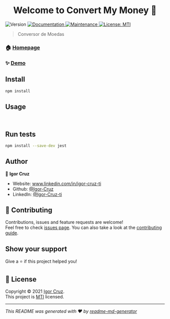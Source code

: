 <h1 align="center">Welcome to Convert My Money 👋</h1>
<p>
  <img alt="Version" src="https://img.shields.io/badge/version-1.0.0-blue.svg?cacheSeconds=2592000" />
  <a href="https://github.com/Igor-Cruz/ConvertMyMoney#readme" target="_blank">
    <img alt="Documentation" src="https://img.shields.io/badge/documentation-yes-brightgreen.svg" />
  </a>
  <a href="https://github.com/Igor-Cruz/ConvertMyMoney/graphs/commit-activity" target="_blank">
    <img alt="Maintenance" src="https://img.shields.io/badge/Maintained%3F-yes-green.svg" />
  </a>
  <a href="https://github.com/Igor-Cruz/ConvertMyMoney/blob/master/LICENSE" target="_blank">
    <img alt="License: MTI" src="https://img.shields.io/github/license/Igor-Cruz/Convert My Money" />
  </a>
</p>

> Conversor de Moedas

### 🏠 [Homepage](https://github.com/Igor-Cruz/ConvertMyMoney#readme)

### ✨ [Demo](https://convert-my-money-igor-cruz.vercel.app/)

## Install

```sh
npm install
```

## Usage

```sh
 
```

## Run tests

```sh
npm install --save-dev jest
```

## Author

👤 **Igor Cruz**

* Website: www.linkedin.com/in/igor-cruz-ti
* Github: [@Igor-Cruz](https://github.com/Igor-Cruz)
* LinkedIn: [@Igor-Cruz-ti](https://linkedin.com/in/Igor-Cruz-ti)

## 🤝 Contributing

Contributions, issues and feature requests are welcome!<br />Feel free to check [issues page](https://github.com/Igor-Cruz/ConvertMyMoney/issues). You can also take a look at the [contributing guide](https://github.com/Igor-Cruz/ConvertMyMoney/blob/master/CONTRIBUTING.md).

## Show your support

Give a ⭐️ if this project helped you!

## 📝 License

Copyright © 2021 [Igor Cruz](https://github.com/Igor-Cruz).<br />
This project is [MTI](https://github.com/Igor-Cruz/ConvertMyMoney/blob/master/LICENSE) licensed.

***
_This README was generated with ❤️ by [readme-md-generator](https://github.com/kefranabg/readme-md-generator)_